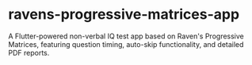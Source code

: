 # ravens-progressive-matrices-app
A Flutter-powered non-verbal IQ test app based on Raven's Progressive Matrices, featuring question timing, auto-skip functionality, and detailed PDF reports. 
